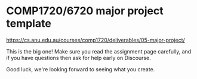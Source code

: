 # COMP1720/6720 major project template

https://cs.anu.edu.au/courses/comp1720/deliverables/05-major-project/


This is the big one! Make sure you read the assignment page carefully, and if you have questions then ask for help early on Discourse.

Good luck, we're looking forward to seeing what you create.
